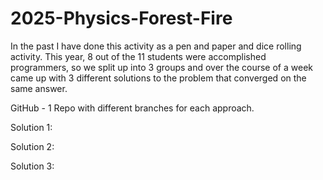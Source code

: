 # 2025-Physics-Forest-Fire

In the past I have done this activity as a pen and paper and dice rolling activity.   This year, 8 out of the 11 students were accomplished programmers, so we split up into 3 groups and over the course of a week came up with 3 different solutions to the problem that converged on the same answer.



GitHub - 1 Repo with different branches for each approach.



Solution 1:





Solution 2:





Solution 3:
